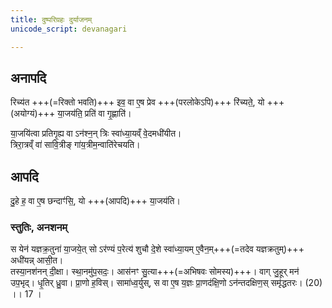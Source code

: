 ```yaml
---
title: दुष्परिग्रहः दुर्याजनम्
unicode_script: devanagari

---
```


## अनापदि

रिच्य॑त +++(=रिक्तो भवति)+++ इव॒ वा ए॒ष प्रेव +++(परलोकेऽपि)+++ रि॑च्यते॒, यो +++(अयोग्यं)+++ या॒जय॑ति॒ प्रति॑ वा गृ॒ह्णाति॑।

या॒जयि॑त्वा प्रतिगृ॒ह्य वा ऽन॑श्न॒न् त्रिः स्वा॑ध्या॒यव्ँ वे॒दमधी॑यीत।  
त्रिरा॒त्रव्ँ वा॑ सावि॒त्रीङ् गा॑य॒त्रीम॒न्वाति॑रेचयति।  

<div class="js_include" url="../../../tattvam/vara-prashaMsA/"  newLevelForH1="3" includeTitle="true"> </div>


## आपदि
दु॒हे ह॒ वा ए॒ष छन्दाꣳ॑सि॒, यो +++(आपदि)+++ या॒जय॑ति।  

### स्तुतिः, अनशनम्
स येन॑ यज्ञक्र॒तुना॑ या॒जये॒त् सो ऽर॑ण्यं प॒रेत्य॑ शुचौ दे॒शे स्वा॑ध्या॒यम् ए॒वैन॒म्+++(=तदेव यज्ञक्रतुम्)+++ अधी॑यन्न् आसी॒त।  
तस्या॒नश॑नन् दी॒क्षा। स्था॒नमु॑प॒सदः॒। आस॑नꣳ सु॒त्या+++(=अभिषवः सोमस्य)+++। वाग् जु॒हूर् मन॑ उप॒भृद्। धृ॒तिर् ध्रु॒वा। प्रा॒णो ह॒विस्। सामा॑ध्व॒र्युस्, स वा ए॒ष य॒ज्ञः प्रा॒णद॑क्षि॒णो ऽन॑न्तदक्षिण॒स् समृ॑द्धतरः। (20) ।। 17 ।